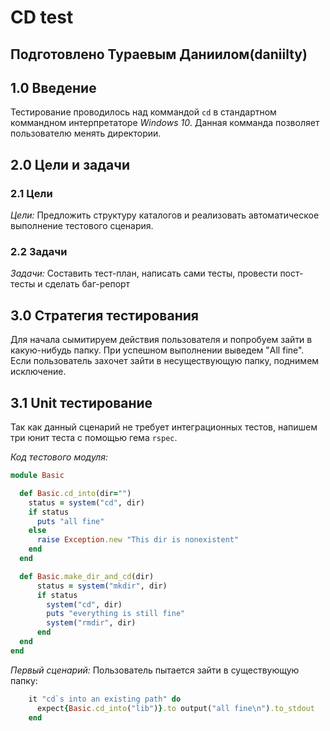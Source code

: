 # CD test

## Подготовлено Тураевым Даниилом(daniilty)

## 1.0 Введение

Тестирование проводилось над коммандой `cd` в стандартном коммандном интерпретаторе *Windows 10*. Данная комманда позволяет пользователю менять директории.

## 2.0 Цели и задачи

### 2.1 Цели

*Цели:* Предложить структуру каталогов и реализовать автоматическое выполнение тестового сценария.

### 2.2 Задачи

*Задачи:* Составить тест-план, написать сами тесты, провести пост-тесты и сделать баг-репорт

## 3.0 Стратегия тестирования 

Для начала сымитируем действия пользователя и попробуем зайти в какую-нибудь папку. При успешном выполнении выведем "All fine". Если пользователь захочет зайти в несуществующую папку, поднимем исключение.

## 3.1 Unit тестирование

Так как данный сценарий не требует интеграционных тестов, напишем три юнит теста с помощью гема `rspec`.

*Код тестового модуля:*

```ruby
module Basic

  def Basic.cd_into(dir="")
    status = system("cd", dir)
    if status
      puts "all fine"
    else
      raise Exception.new "This dir is nonexistent"
    end
  end

  def Basic.make_dir_and_cd(dir)
      status = system("mkdir", dir)
      if status
        system("cd", dir)
        puts "everything is still fine"
        system("rmdir", dir)
      end
  end
end
```

*Первый сценарий:* Пользователь пытается зайти в существующую папку:
```ruby
    it "cd`s into an existing path" do
      expect{Basic.cd_into("lib")}.to output("all fine\n").to_stdout
    end
```
